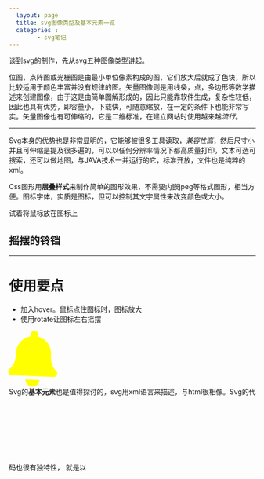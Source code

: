 ```yaml
---
  layout: page
  title: svg图像类型及基本元素一览
  categories :
        - svg笔记
---
```



谈到svg的制作，先从svg五种图像类型讲起。

位图，点阵图或光栅图是由最小单位像素构成的图，它们放大后就成了色块，所以比较适用于颜色丰富并没有规律的图。矢量图像则是用线条，点，多边形等数学描述来创建图像，由于这是由简单图解形成的，因此只能靠软件生成，复杂性较低，因此也具有优势，即容量小，下载快，可随意缩放，在一定的条件下也能非常写实。矢量图像也有可伸缩的，它是二维标准，在建立网站时使用越来越*流行*。

---

Svg本身的优势也是非常显明的，它能够被很多工具读取，*兼容性高*，然后尺寸小并且可伸缩是提及很多遍的，可以以任何分辨率情况下都高质量打印，文本可选可搜索，还可以做地图，与JAVA技术一并运行的它，标准开放，文件也是纯粹的xml。

   Css图形用**层叠样式**来制作简单的图形效果，不需要内嵌jpeg等格式图形，相当方便。图标字体，实质是图标，但可以控制其文字属性来改变颜色或大小。

试着将鼠标放在图标上
## 摇摆的铃铛

---
# 使用要点
- 加入hover。鼠标点住图标时，图标放大
- 使用rotate让图标左右摇摆


<style> 
.body {
	width:150px;
	height:150px;
}

div.bell
{
	width:100px;
	height:100px;
	transition:roate(100deg)
	-webkit-transition:roate(100deg)
	animation:myfirst 5s infinite;
	
	-webkit-animation:myfirst 5s infinite; /* Safari and Chrome */
}



   
div.bell:hover {
    width: 150px;
    height: 150px;

	}
@keyframes myfirst{
	10%,20%{
		-webkit-transform: rotate(-8deg);
	}
	5%,15%,25%{
		-webkit-transform: rotate(8deg);
	}
	0%,30%,100%{
		-webkit-transform: rotate(0deg);
	}
}
	


</style>


       
<div class="bell">
<svg aria-hidden="true" focusable="false" data-prefix="fas" data-icon="bell" role="img" xmlns="http://www.w3.org/2000/svg" viewBox="0 0 448 512" class="svg-inline--fa fa-bell fa-w-14 fa-9x"><path fill="yellow" d="M224 512c35.32 0 63.97-28.65 63.97-64H160.03c0 35.35 28.65 64 63.97 64zm215.39-149.71c-19.32-20.76-55.47-51.99-55.47-154.29 0-77.7-54.48-139.9-127.94-155.16V32c0-17.67-14.32-32-31.98-32s-31.98 14.33-31.98 32v20.84C118.56 68.1 64.08 130.3 64.08 208c0 102.3-36.15 133.53-55.47 154.29-6 6.45-8.66 14.16-8.61 21.71.11 16.4 12.98 32 32.1 32h383.8c19.12 0 32-15.6 32.1-32 .05-7.55-2.61-15.27-8.61-21.71z" class="">
</path>
</svg>
</div>



   Svg的**基本元素**也是值得探讨的，svg用xml语言来描述，与html很相像。Svg的代码也很有独特性，
   就是以<svg>元素开启的，可以使用相对单位，也可以使用绝对单位。Viewbox是我们平时上网页看到的显示区屏幕里的框框。命名空间则是针对不同xml文档可能出现相同命名或属性的情况而设计的，它帮助确定范围，这样你在设计网页的时候，有助于找到自己想要的文档。